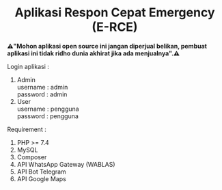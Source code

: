 **<h1 align="center">Aplikasi Respon Cepat Emergency (E-RCE)</h1>**

**⚠️"Mohon aplikasi open source ini jangan diperjual belikan, pembuat aplikasi ini tidak ridho dunia akhirat jika ada menjualnya".⚠️**

Login aplikasi : 
1. Admin<br>
username : admin<br>
password : admin
2. User<br>
username : pengguna<br>
password : pengguna

Requirement : 
1. PHP >= 7.4 
2. MySQL
3. Composer
4. API WhatsApp Gateway (WABLAS)
5. API Bot Telegram
6. API Google Maps